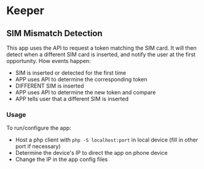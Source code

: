 # Keeper
## SIM Mismatch Detection
This app uses the API to request a token matching the SIM card. It will then detect when a different SIM card is inserted, and notify the user at the first opportunity.
How events happen:
- SIM is inserted or detected for the first time
- APP uses API to determine the corresponding token
- DIFFERENT SIM is inserted
- APP uses API to determine the new token and compare
- APP tells user that a different SIM is inserted
### Usage
To run/configure the app:
- Host a php client with `php -S localhost:port` in local device (fill in other port if necessary)
- Determine the device's IP to direct the app on phone device
- Change the IP in the app config files

